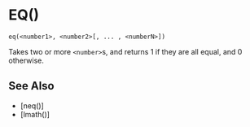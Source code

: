 # EQ()
`eq(<number1>, <number2>[, ... , <numberN>])`

  Takes two or more `<number>`s, and returns 1 if they are all equal, and 0 otherwise.


## See Also
- [neq()]
- [lmath()]

